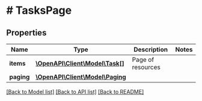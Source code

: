 # # TasksPage

## Properties

Name | Type | Description | Notes
------------ | ------------- | ------------- | -------------
**items** | [**\OpenAPI\Client\Model\Task[]**](Task.md) | Page of resources |
**paging** | [**\OpenAPI\Client\Model\Paging**](Paging.md) |  |

[[Back to Model list]](../../README.md#models) [[Back to API list]](../../README.md#endpoints) [[Back to README]](../../README.md)
